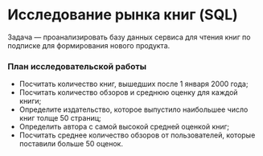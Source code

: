 # Исследование рынка книг (SQL)

Задача — проанализировать базу данных сервиса для чтения книг по подписке для формирования нового продукта.

### План исследовательской работы

- Посчитать количество книг, вышедших после 1 января 2000 года;
- Посчитать количество обзоров и среднюю оценку для каждой книги;
- Определите издательство, которое выпустило наибольшее число книг толще 50 страниц;
- Определить автора с самой высокой средней оценкой книг;
- Посчитать среднее количество обзоров от пользователей, которые поставили больше 50 оценок.
